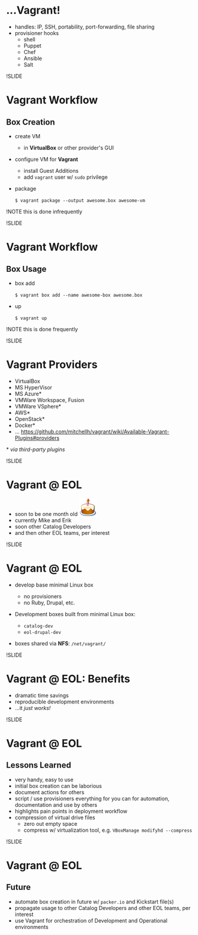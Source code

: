 # ...Vagrant!

- handles: IP, SSH, portability, port-forwarding, file sharing
- provisioner hooks
   - shell
   - Puppet
   - Chef
   - Ansible
   - Salt

!SLIDE

# Vagrant Workflow

## Box Creation

- create VM
  - in **VirtualBox** or other provider's GUI
- configure VM for **Vagrant**
  - install Guest Additions
  - add `vagrant` user w/ `sudo` privilege
- package

  `$ vagrant package --output awesome.box awesome-vm`

<!-- TODO: example commands, optional demo if there's time / interest -->

!NOTE
this is done infrequently

!SLIDE

# Vagrant Workflow

## Box Usage

- box add

  `$ vagrant box add --name awesome-box awesome.box`

- up

  `$ vagrant up`

<!-- TODO: example commands, optional demo if there's time / interest -->

!NOTE
this is done frequently

!SLIDE

# Vagrant Providers

- VirtualBox
- MS HyperVisor
- MS Azure*
- VMWare Workspace, Fusion
- VMWare VSphere*
- AWS*
- OpenStack*
- Docker*
- ...
https://github.com/mitchellh/vagrant/wiki/Available-Vagrant-Plugins#providers

\* *via third-party plugins*

<!-- easy for developers to deploy to operational environments -->

!SLIDE

# Vagrant @ EOL

- soon to be one month old <img src='img/cake-48.png' alt='cake!' />
- currently Mike and Erik
- soon other Catalog Developers
- and then other EOL teams, per interest

!SLIDE

# Vagrant @ EOL

- develop base minimal Linux box
  - no provisioners
  - no Ruby, Drupal, etc.

- Development boxes built from minimal Linux box:
  - `catalog-dev`
  - `eol-drupal-dev`

- boxes shared via **NFS**: `/net/vagrant/`

!SLIDE

# Vagrant @ EOL: Benefits

- dramatic time savings
- reproducible development environments
- ...it *just works!*

!SLIDE

# Vagrant @ EOL

## Lessons Learned

- very handy, easy to use
- initial box creation can be laborious
- document actions for others
- script / use provisioners everything for you can for automation, documentation and use by others
- highlights pain points in deployment workflow
- compression of virtual drive files
  - zero out empty space
  - compress w/ virtualization tool, e.g. `VBoxManage modifyhd --compress`

<!-- TODO: try to clean this up -->

!SLIDE

# Vagrant @ EOL

## Future

- automate box creation in future w/ `packer.io` and Kickstart file(s)
- propagate usage to other Catalog Developers and other EOL teams, per interest
- use Vagrant for orchestration of Development and Operational environments
